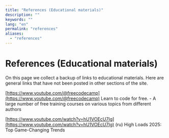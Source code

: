 ```yaml
---
title: "References (Educational materials)"
description: ""
keywords: ""
lang: "en"
permalink: "references"
aliases:
  - "references"
---
```


# References (Educational materials)

On this page we collect a backup of links to educational materials. Here are general links that have not been posted in other sections of the site.

[https://www.youtube.com/@freecodecamp](https://www.youtube.com/@freecodecamp) Learn to code for free. - A large number of free training courses on various topics from different authors

[https://www.youtube.com/watch?v=hU1VOEcU7Ig](https://www.youtube.com/watch?v=hU1VOEcU7Ig) (ru) High Loads 2025: Top Game-Changing Trends
